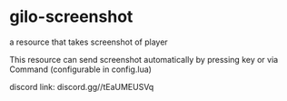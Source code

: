 # gilo-screenshot
a resource that takes screenshot of player


This resource can send screenshot automatically by pressing key or via Command (configurable in config.lua)


discord link: discord.gg//tEaUMEUSVq
